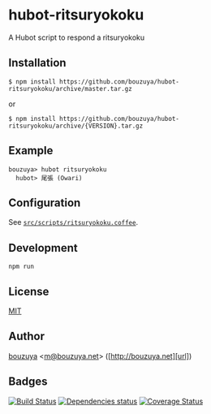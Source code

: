 # hubot-ritsuryokoku

A Hubot script to respond a ritsuryokoku

## Installation

    $ npm install https://github.com/bouzuya/hubot-ritsuryokoku/archive/master.tar.gz

or

    $ npm install https://github.com/bouzuya/hubot-ritsuryokoku/archive/{VERSION}.tar.gz

## Example

    bouzuya> hubot ritsuryokoku
      hubot> 尾張 (Owari)


## Configuration

See [`src/scripts/ritsuryokoku.coffee`](src/scripts/ritsuryokoku.coffee).

## Development

`npm run`

## License

[MIT](LICENSE)

## Author

[bouzuya][user] &lt;[m@bouzuya.net][mail]&gt; ([http://bouzuya.net][url])

## Badges

[![Build Status][travis-badge]][travis]
[![Dependencies status][david-dm-badge]][david-dm]
[![Coverage Status][coveralls-badge]][coveralls]

[travis]: https://travis-ci.org/bouzuya/hubot-ritsuryokoku
[travis-badge]: https://travis-ci.org/bouzuya/hubot-ritsuryokoku.svg?branch=master
[david-dm]: https://david-dm.org/bouzuya/hubot-ritsuryokoku
[david-dm-badge]: https://david-dm.org/bouzuya/hubot-ritsuryokoku.png
[coveralls]: https://coveralls.io/r/bouzuya/hubot-ritsuryokoku
[coveralls-badge]: https://img.shields.io/coveralls/bouzuya/hubot-ritsuryokoku.svg
[user]: https://github.com/bouzuya
[mail]: mailto:m@bouzuya.net
[url]: http://bouzuya.net
